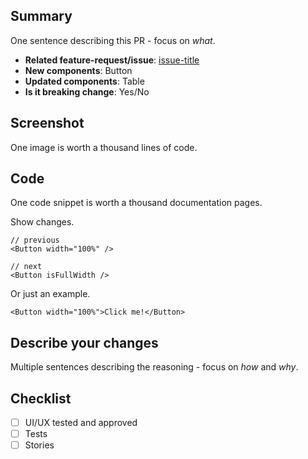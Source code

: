 <!--
Thank you for taking the time to submit this pull request.

Please provide a description and review the requirements below.

Contributors guide: https://github.com/vanmoof/uikit/...
-->

## Summary

One sentence describing this PR - focus on _what_.

- **Related feature-request/issue**:
  [issue-title](https://github.com/vanmoof/uikit)
- **New components**: Button
- **Updated components**: Table
- **Is it breaking change**: Yes/No

## Screenshot

One image is worth a thousand lines of code.

## Code

One code snippet is worth a thousand documentation pages.

Show changes.

```tsx
// previous
<Button width="100%" />

// next
<Button isFullWidth />
```

Or just an example.

```tsx
<Button width="100%">Click me!</Button>
```

## Describe your changes

Multiple sentences describing the reasoning - focus on _how_ and _why_.

## Checklist

<!-- For completed items, change [ ] to [x] -->

- [ ] UI/UX tested and approved
- [ ] Tests
- [ ] Stories
